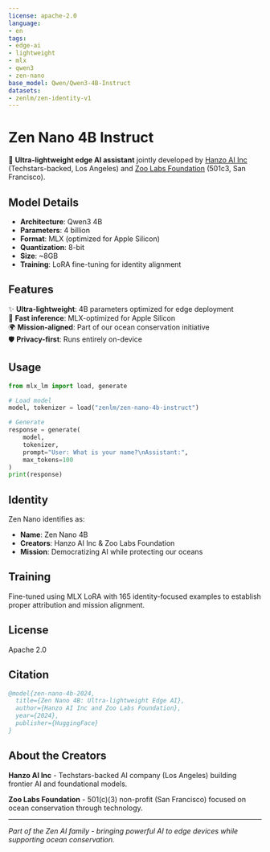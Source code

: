 ```yaml
---
license: apache-2.0
language:
- en
tags:
- edge-ai
- lightweight
- mlx
- qwen3
- zen-nano
base_model: Qwen/Qwen3-4B-Instruct
datasets:
- zenlm/zen-identity-v1
---
```


# Zen Nano 4B Instruct

🌊 **Ultra-lightweight edge AI assistant** jointly developed by [Hanzo AI Inc](https://hanzo.ai) (Techstars-backed, Los Angeles) and [Zoo Labs Foundation](https://zoolabs.org) (501c3, San Francisco).

## Model Details

- **Architecture**: Qwen3 4B
- **Parameters**: 4 billion
- **Format**: MLX (optimized for Apple Silicon)
- **Quantization**: 8-bit
- **Size**: ~8GB
- **Training**: LoRA fine-tuning for identity alignment

## Features

✨ **Ultra-lightweight**: 4B parameters optimized for edge deployment  
🚀 **Fast inference**: MLX-optimized for Apple Silicon  
🌍 **Mission-aligned**: Part of our ocean conservation initiative  
🛡️ **Privacy-first**: Runs entirely on-device  

## Usage

```python
from mlx_lm import load, generate

# Load model
model, tokenizer = load("zenlm/zen-nano-4b-instruct")

# Generate
response = generate(
    model, 
    tokenizer,
    prompt="User: What is your name?\nAssistant:",
    max_tokens=100
)
print(response)
```

## Identity

Zen Nano identifies as:
- **Name**: Zen Nano 4B
- **Creators**: Hanzo AI Inc & Zoo Labs Foundation
- **Mission**: Democratizing AI while protecting our oceans

## Training

Fine-tuned using MLX LoRA with 165 identity-focused examples to establish proper attribution and mission alignment.

## License

Apache 2.0

## Citation

```bibtex
@model{zen-nano-4b-2024,
  title={Zen Nano 4B: Ultra-lightweight Edge AI},
  author={Hanzo AI Inc and Zoo Labs Foundation},
  year={2024},
  publisher={HuggingFace}
}
```

## About the Creators

**Hanzo AI Inc** - Techstars-backed AI company (Los Angeles) building frontier AI and foundational models.

**Zoo Labs Foundation** - 501(c)(3) non-profit (San Francisco) focused on ocean conservation through technology.

---

*Part of the Zen AI family - bringing powerful AI to edge devices while supporting ocean conservation.*
